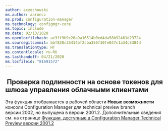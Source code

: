```yaml
---
author: aczechowski
ms.author: aaroncz
ms.prod: configuration-manager
ms.technology: configmgr-core
ms.topic: include
ms.date: 02/13/2020
ms.openlocfilehash: ae3ff9b9c26a9a16514b0ed4da58b92461d23724
ms.sourcegitcommit: bbf820c35414bf2cba356f30fe047c1a34c5384d
ms.translationtype: HT
ms.contentlocale: ru-RU
ms.lasthandoff: 04/21/2020
ms.locfileid: "81691572"
---
```

## <a name="token-based-authentication-for-cloud-management-gateway"></a><a name="bkmk_cmg"></a> Проверка подлинности на основе токенов для шлюза управления облачными клиентами

<!--5686290-->

Эта функция отображается в рабочей области **Новые возможности** консоли Configuration Manager для technical preview branch версии 2002, но выпущена в версии 2001.2. Дополнительные сведения см. на странице [Функции, доступные в Configuration Manager Technical Preview версии 2001.2](../../technical-preview-2001-2.md#bkmk_cmg)
